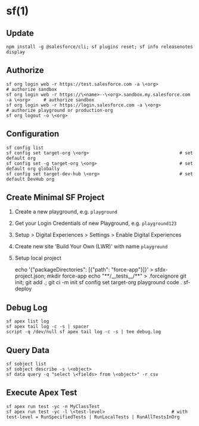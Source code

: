 # sf(1)

## Update

    npm install -g @salesforce/cli; sf plugins reset; sf info releasenotes display

## Authorize

    sf org login web -r https://test.salesforce.com -a \<org>                         # authorize sandbox
    sf org login web -r https://\<name>--\<org>.sandbox.my.salesforce.com -a \<org>     # authorize sandbox
    sf org login web -r https://login.salesforce.com -a \<org>                        # authorize playground or production-org
    sf org logout -o \<org>

## Configuration

    sf config list
    sf config set target-org \<org>                                  # set default org
    sf config set -g target-org \<org>                               # set default org globally
    sf config set target-dev-hub \<org>                              # set default DevHub org

## Create Minimal SF Project

 1. Create a new playground, e.g. `playground`
 2. Get your Login Credentials of new Playground, e.g. `playground123`
 3. Setup > Digital Experiences > Settings > Enable Digital Experiences
 4. Create new site 'Build Your Own (LWR)' with name `playground`
 4. Setup local project

    echo '{"packageDirectories": [{"path": "force-app"}]}' > sfdx-project.json; mkdir force-app
    echo "\*\*/\_\_tests\_\_/\*\*" > .forceignore
    git init; git add .; git ci -m init
    sf config set target-org playground
    code .
    sf-deploy

## Debug Log

    sf apex list log
    sf apex tail log -c -s | spacer
    script -q /dev/null sf apex tail log -c -s | tee debug.log

## Query Data

    sf sobject list
    sf sobject describe -s \<object>
    sf data query -q "select \<fields> from \<object>" -r csv

## Execute Apex Test

    sf apex run test -yc -n MyClassTest
    sf apex run test -yc -l \<test-level>                         # with test-level = RunSpecifiedTests | RunLocalTests | RunAllTestsInOrg

